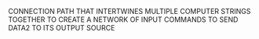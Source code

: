 CONNECTION PATH THAT INTERTWINES MULTIPLE COMPUTER STRINGS TOGETHER TO CREATE A NETWORK OF INPUT COMMANDS TO SEND DATA2 TO ITS OUTPUT SOURCE
